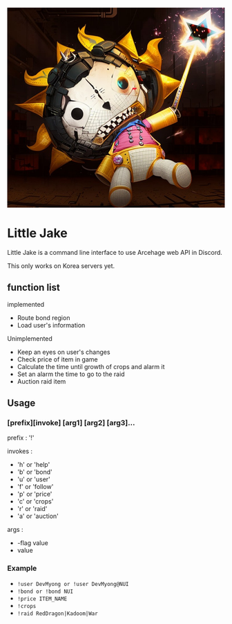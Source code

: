 ![Little Jake](./asset/jake.png)

# Little Jake

Little Jake is a command line interface to use Arcehage web API in Discord.

This only works on Korea servers yet.

## function list

implemented
- Route bond region
- Load user's information

Unimplemented
- Keep an eyes on user's changes
- Check price of item in game
- Calculate the time until growth of crops and alarm it
- Set an alarm the time to go to the raid
- Auction raid item

## Usage

### [prefix][invoke] [arg1] [arg2] [arg3]...

prefix : '!'

invokes :
- 'h' or 'help'
- 'b' or 'bond'
- 'u' or 'user'
- 'f' or 'follow'
- 'p' or 'price'
- 'c' or 'crops'
- 'r' or 'raid'
- 'a' or 'auction'

args : 
- -flag value
- value

### Example
- ```!user DevMyong or !user DevMyong@NUI```
- ```!bond or !bond NUI```
- ```!price ITEM_NAME```
- ```!crops```
- ```!raid RedDragon|Kadoom|War```

